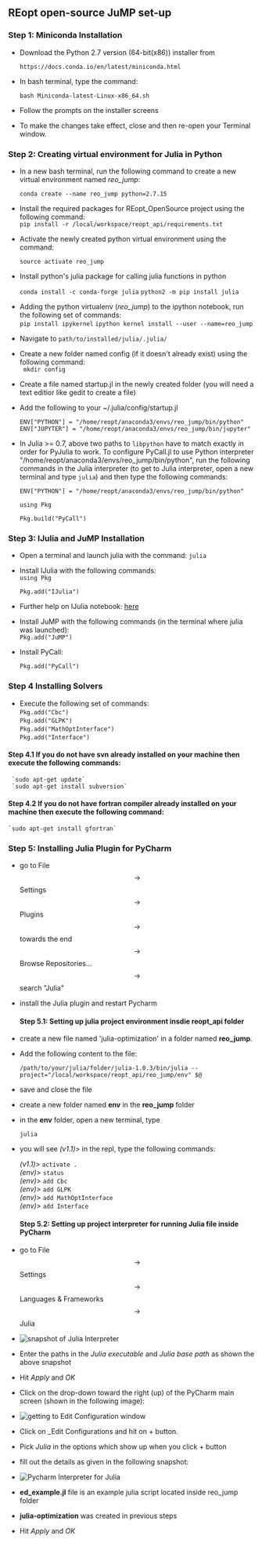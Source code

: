 ## REopt open-source JuMP set-up 

### Step 1: Miniconda Installation
- Download the Python 2.7 version (64-bit(x86)) installer from

     `https://docs.conda.io/en/latest/miniconda.html`

- In bash terminal, type the command:

     `bash Miniconda-latest-Linux-x86_64.sh`

- Follow the prompts on the installer screens
- To make the changes take effect, close and then re-open your Terminal window.


### Step 2: Creating virtual environment for Julia in  **Python**

- In a new bash terminal, run the following command to create a new virtual environment named *reo_jump*:  

    `conda create --name reo_jump python=2.7.15`

- Install the required packages for REopt_OpenSource project using the following command:  
    `pip install -r /local/workspace/reopt_api/requirements.txt`

- Activate the newly created python virtual environment using the command:  

    `source activate reo_jump`

- Install python's julia package for calling julia functions in python  

    `conda install -c conda-forge julia`
    `python2 -m pip install julia`

- Adding the python virtualenv (_reo_jump_)  to the ipython notebook, run the following set of commands:  
    `pip install ipykernel`
    `ipython kernel install --user --name=reo_jump`
    
- Navigate to `path/to/installed/julia/.julia/`
- Create a new folder named config (if it doesn't already exist) using the following command:  
    ` mkdir config`

- Create a file named startup.jl in the newly created folder (you will need a text editior like gedit to create a file)
- Add the following to your ~/.julia/config/startup.jl  

    `ENV["PYTHON"] = "/home/reopt/anaconda3/envs/reo_jump/bin/python"`  
    `ENV["JUPYTER"] = "/home/reopt/anaconda3/envs/reo_jump/bin/jupyter"`

- In Julia >= 0.7, above two paths to `libpython` have to match exactly
  in order for PyJulia to work.  To configure PyCall.jl to use Python
  interpreter "/home/reopt/anaconda3/envs/reo_jump/bin/python",
  run the following commands in the Julia interpreter (to get to Julia interpreter, open a new terminal and type `julia`) and then type the following commands:  

    `ENV["PYTHON"] = "/home/reopt/anaconda3/envs/reo_jump/bin/python"`
    
    `using Pkg`  
    
    `Pkg.build("PyCall")`  

### Step 3: IJulia and JuMP Installation

- Open a terminal and launch julia with the command: `julia`
- Install IJulia with the following commands:  
     `using Pkg`  
     
     `Pkg.add("IJulia")`  

- Further help on IJulia notebook:  [here](https://github.com/JuliaLang/IJulia.jl)
  
- Install JuMP with the following commands (in the terminal where julia was launched):  
     `Pkg.add("JuMP")`  
- Install PyCall:  

     `Pkg.add("PyCall")`

### Step 4 Installing Solvers
- Execute the following set of commands:  
     `Pkg.add("Cbc")`  
     `Pkg.add("GLPK")`  
     `Pkg.add("MathOptInterface")`  
     `Pkg.add("Interface")`  


#### Step 4.1 If you do not have svn already installed on your machine then execute the following commands:  
     `sudo apt-get update`  
     `sudo apt-get install subversion`   

#### Step 4.2 If you do not have fortran compiler already installed on your machine then execute the following command:

    `sudo apt-get install gfortran`

### Step 5: Installing **Julia Plugin** for PyCharm

- go to File $$\to$$ Settings $$\to$$ Plugins $$\to$$ towards the end $$\to$$ Browse Repositories... $$\to$$ search "Julia"

- install the Julia plugin and restart Pycharm

  #### Step 5.1: Setting up julia project environment insdie reopt_api folder

- create a new file named 'julia-optimization' in a folder named __reo_jump__.

- Add the following content to the file:

     `` /path/to/your/julia/folder/julia-1.0.3/bin/julia --project="/local/workspace/reopt_api/reo_jump/env" $@ ``  

- save and close the file

- create a new folder named __env__ in the __reo_jump__ folder

- in the __env__ folder, open a new terminal, type

     `julia`

- you will see *_(v1.1)>_* in the repl, type the following commands:

     *_(v1.1)_*>  `activate .`  
     *_(env)_*>  `status`  
     *_(env)_*>  `add Cbc`  
     *_(env)_*>  `add GLPK`  
     *_(env)_*>  `add MathOptInterface`  
     *_(env)_*>   `add Interface`  



  #### Step 5.2: Setting up project interpreter for running Julia file inside PyCharm
- go to File $$\to$$ Settings $$\to$$ Languages & Frameworks $$\to$$ Julia  
- ![snapshot of Julia Interpreter](Pycharm_Julia_Interpreter_setting.png)  
- Enter the paths in the  _Julia executable_ and _Julia base path_ as shown the above snapshot
- Hit _Apply_ and _OK_
- Click on the drop-down toward the right (up) of the PyCharm main screen (shown in the following  image):  
- ![getting to _Edit Configuration_ window](edit_config_1.png)  
- Click on _Edit Configurations and hit on + button.
- Pick _Julia_ in the options which show up when you click + button
- fill out the details as given in the following snapshot:  
- ![Pycharm Interpreter for Julia](edit_config_2.png)  
- __ed_example.jl__ file is an example julia script located inside reo_jump folder
- __julia-optimization__ was created in previous steps
- Hit _Apply_ and _OK_  
